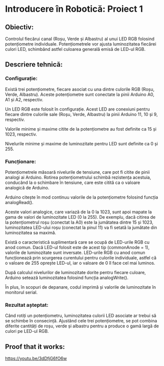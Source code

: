 # Introducere în Robotică: Proiect 1

## Obiectiv:
Controlul fiecărui canal (Roșu, Verde și Albastru) al unui LED RGB folosind potențiometre individuale. Potențiometrele vor ajusta luminozitatea fiecărei culori LED, schimbând astfel culoarea generală emisă de LED-ul RGB.

## Descriere tehnică:
### Configurație:

Există trei potențiometre, fiecare asociat cu una dintre culorile RGB (Roșu, Verde, Albastru). Aceste potențiometre sunt conectate la pinii Arduino A0, A1 și A2, respectiv.

Un LED RGB este folosit în configurație. Acest LED are conexiuni pentru fiecare dintre culorile sale (Roșu, Verde, Albastru) la pinii Arduino 11, 10 și 9, respectiv.

Valorile minime și maxime citite de la potențiometre au fost definite ca 15 și 1023, respectiv.

Nivelurile minime și maxime de luminozitate pentru LED sunt definite ca 0 și 255.

### Funcționare:

Potențiometrele măsoară nivelurile de tensiune, care pot fi citite de pinii analogi ai Arduino. Rotirea potențiometrului schimbă rezistența acestuia, conducând la o schimbare în tensiune, care este citită ca o valoare analogică de Arduino.

Arduino citește în mod continuu valorile de la potențiometre folosind funcția analogRead().

Aceste valori analogice, care variază de la 0 la 1023, sunt apoi mapate la gama de valori de luminozitate LED (0 la 255). De exemplu, dacă citirea de la potențiometrul roșu (conectat la A0) este la jumătatea dintre 15 și 1023, luminozitatea LED-ului roșu (conectat la pinul 11) va fi setată la jumătate din luminozitatea sa maximă.

Există o caracteristică suplimentară care se ocupă de LED-urile RGB cu anod comun. Dacă LED-ul folosit este de acest tip (commonAnode = 1), valorile de luminozitate sunt inversate. LED-urile RGB cu anod comun funcționează prin scurgerea curentului pentru culorile individuale, astfel că o valoare de 255 oprește LED-ul, iar o valoare de 0 îl face cel mai luminos.

După calculul nivelurilor de luminozitate dorite pentru fiecare culoare, Arduino setează luminozitatea folosind funcția analogWrite().

În plus, în scopuri de depanare, codul imprimă și valorile de luminozitate în monitorul serial.

### Rezultat așteptat:
Când rotiți un potențiometru, luminozitatea culorii LED asociate ar trebui să se schimbe în consecință. Ajustând cele trei potențiometre, se pot combina diferite cantități de roșu, verde și albastru pentru a produce o gamă largă de culori pe LED-ul RGB.

## Proof that it works:

https://youtu.be/3dDfjG6fO6w
